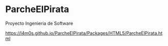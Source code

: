 # ParcheElPirata
Proyecto Ingenieria de Software

https://l4m0s.github.io/ParcheElPirata/Packages/HTML5/ParcheElPirata.html
